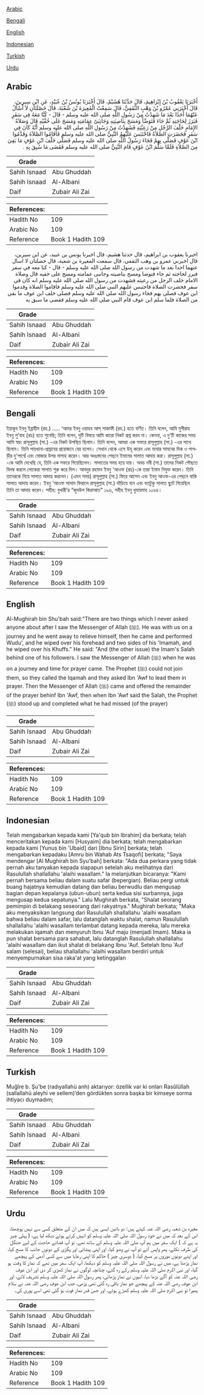 [Arabic](#arabic)

[Bengali](#bengali)

[English](#english)

[Indonesian](#indonesian)

[Turkish](#turkish)

[Urdu](#urdu)

## Arabic


<div dir="rtl" lang="ar" style={{fontSize:'larger',backgroundColor:'#f8f9fa',padding:20}}>
أَخْبَرَنَا يَعْقُوبُ بْنُ إِبْرَاهِيمَ، قَالَ حَدَّثَنَا هُشَيْمٌ، قَالَ أَخْبَرَنَا يُونُسُ بْنُ عُبَيْدٍ، عَنِ ابْنِ سِيرِينَ، قَالَ أَخْبَرَنِي عَمْرُو بْنُ وَهْبٍ الثَّقَفِيُّ، قَالَ سَمِعْتُ الْمُغِيرَةَ بْنَ شُعْبَةَ، قَالَ خَصْلَتَانِ لاَ أَسْأَلُ عَنْهُمَا أَحَدًا بَعْدَ مَا شَهِدْتُ مِنْ رَسُولِ اللَّهِ صلى الله عليه وسلم - قَالَ - كُنَّا مَعَهُ فِي سَفَرٍ فَبَرَزَ لِحَاجَتِهِ ثُمَّ جَاءَ فَتَوَضَّأَ وَمَسَحَ بِنَاصِيَتِهِ وَجَانِبَىْ عِمَامَتِهِ وَمَسَحَ عَلَى خُفَّيْهِ قَالَ وَصَلاَةُ الإِمَامِ خَلْفَ الرَّجُلِ مِنْ رَعِيَّتِهِ فَشَهِدْتُ مِنْ رَسُولِ اللَّهِ صلى الله عليه وسلم أَنَّهُ كَانَ فِي سَفَرٍ فَحَضَرَتِ الصَّلاَةُ فَاحْتَبَسَ عَلَيْهِمُ النَّبِيُّ صلى الله عليه وسلم فَأَقَامُوا الصَّلاَةَ وَقَدَّمُوا ابْنَ عَوْفٍ فَصَلَّى بِهِمْ فَجَاءَ رَسُولُ اللَّهِ صلى الله عليه وسلم فَصَلَّى خَلْفَ ابْنِ عَوْفٍ مَا بَقِيَ مِنَ الصَّلاَةِ فَلَمَّا سَلَّمَ ابْنُ عَوْفٍ قَامَ النَّبِيُّ صلى الله عليه وسلم فَقَضَى مَا سُبِقَ بِهِ ‏.‏
</div>
<div style={{backgroundColor:'#f8f9fa',padding:20, marginBottom: 10}}><table> <thead> <tr> <th>Grade</th> <th></th> </tr> </thead> <tbody> <tr><td>Sahih Isnaad</td><td>Abu Ghuddah</td></tr><tr><td>Sahih Isnaad</td><td>Al-Albani</td></tr><tr><td>Daif</td><td>Zubair Ali Zai</td></tr></tbody></table><table> <thead> <tr> <th>References:</th> <th></th> </tr> </thead> <tbody><tr><td>Hadith No</td><td>109</td></tr><tr><td>Arabic No</td><td>109</td></tr><tr><td>Reference</td><td>Book 1 Hadith 109</td></tr></tbody></table></div>


<div dir="rtl" lang="ar" style={{fontSize:'larger',backgroundColor:'#f8f9fa',padding:20}}>
اخبرنا يعقوب بن ابراهيم، قال حدثنا هشيم، قال اخبرنا يونس بن عبيد، عن ابن سيرين، قال اخبرني عمرو بن وهب الثقفي، قال سمعت المغيرة بن شعبة، قال خصلتان لا اسال عنهما احدا بعد ما شهدت من رسول الله صلى الله عليه وسلم - قال - كنا معه في سفر فبرز لحاجته ثم جاء فتوضا ومسح بناصيته وجانبى عمامته ومسح على خفيه قال وصلاة الامام خلف الرجل من رعيته فشهدت من رسول الله صلى الله عليه وسلم انه كان في سفر فحضرت الصلاة فاحتبس عليهم النبي صلى الله عليه وسلم فاقاموا الصلاة وقدموا ابن عوف فصلى بهم فجاء رسول الله صلى الله عليه وسلم فصلى خلف ابن عوف ما بقي من الصلاة فلما سلم ابن عوف قام النبي صلى الله عليه وسلم فقضى ما سبق به
</div>
<div style={{backgroundColor:'#f8f9fa',padding:20, marginBottom: 10}}><table> <thead> <tr> <th>Grade</th> <th></th> </tr> </thead> <tbody> <tr><td>Sahih Isnaad</td><td>Abu Ghuddah</td></tr><tr><td>Sahih Isnaad</td><td>Al-Albani</td></tr><tr><td>Daif</td><td>Zubair Ali Zai</td></tr></tbody></table><table> <thead> <tr> <th>References:</th> <th></th> </tr> </thead> <tbody><tr><td>Hadith No</td><td>109</td></tr><tr><td>Arabic No</td><td>109</td></tr><tr><td>Reference</td><td>Book 1 Hadith 109</td></tr></tbody></table></div>

## Bengali


<div dir="ltr" lang="bn" style={{fontSize:'larger',backgroundColor:'#f8f9fa',padding:20}}>
ইয়াকূব ইবনু ইব্রাহীম (রহ.) ..... ‘আমর ইবনু ওয়াহব আস্ সাকাফী (রহ.) হতে বর্ণিত। তিনি বলেন, আমি মুগীরাহ ইবনু শু’বাহ (রাঃ) হতে শুনেছি; তিনি বলেন, দুটি বিষয়ে আমি কারো নিকট প্রশ্ন করব না। কেননা, এ দু'টি কাজের সময় আমি স্বয়ং রাসূলুল্লাহ (সা.) -এর নিকট উপস্থিত ছিলাম। তিনি বলেন, আমরা এক সফরে রাসূলুল্লাহ (সা.) -এর সাথে ছিলাম। তিনি পায়খানা-প্রস্রাবের প্রয়োজনে বের হলেন। সেখান থেকে এসে উযূ করেন এবং মাথার সামনের দিক ও পাগড়ীর দু'পার্শ্বে এবং মোজার উপর মাসাহ করেন। আর অধঃস্তনের পেছনে ইমামের সালাত আদায় করা। রাসূলুল্লাহ (সা.) -কে আমি দেখেছি যে, তিনি এক সফরে গিয়েছিলেন। সালাতের সময় হয়ে যায়। অথচ নবী (সা.) তাদের নিকট পৌছতে বিলম্ব করলে লোকেরা সালাত শুরু করে দিল। আবদুর রহমান ইবনু 'আওফ (রাঃ)-কে তারা ইমাম নিযুক্ত করেন। তিনি তাদেরকে নিয়ে সালাত আদায় করলেন। (এমন সময়) রাসূলুল্লাহ (সা.) ফিরে আসেন এবং ইবনু আওফ-এর পেছনে বাকি সালাত আদায় করেন। ইবনু 'আওফ সালাম ফিরালে রাসূলুল্লাহ (সা.) দাঁড়িয়ে যান এবং যতটুকু সালাত ছুটে গিয়েছিল তিনি তা আদায় করেন। সহীহ: বুখারী’র “জুযউল কিরাআত” ১৯৬, সহীহ ইবনু খুযায়মাহ ১০৬৪।
</div>
<div style={{backgroundColor:'#f8f9fa',padding:20, marginBottom: 10}}><table> <thead> <tr> <th>Grade</th> <th></th> </tr> </thead> <tbody> <tr><td>Sahih Isnaad</td><td>Abu Ghuddah</td></tr><tr><td>Sahih Isnaad</td><td>Al-Albani</td></tr><tr><td>Daif</td><td>Zubair Ali Zai</td></tr></tbody></table><table> <thead> <tr> <th>References:</th> <th></th> </tr> </thead> <tbody><tr><td>Hadith No</td><td>109</td></tr><tr><td>Arabic No</td><td>109</td></tr><tr><td>Reference</td><td>Book 1 Hadith 109</td></tr></tbody></table></div>

## English


<div dir="ltr" lang="en" style={{fontSize:'larger',backgroundColor:'#f8f9fa',padding:20}}>
Al-Mughirah bin Shu'bah said:"There are two things which I never asked anyone about after I saw the Messenger of Allah (ﷺ). He was with us on a journey and he went away to relieve himself, then he came and performed Wudu', and he wiped over his forehead and two sides of his 'Imamah, and he wiped over his Khuffs." He said: "And (the other issue) the Imam's Salah behind one of his followers. I saw the Messenger of Allah (ﷺ) when he was on a journey and time for prayer came. The Prophet (ﷺ) could not join them, so they called the Iqamah and they asked Ibn 'Awf to lead them in prayer. Then the Messenger of Allah (ﷺ) came and offered the remainder of the prayer behinf Ibn 'Awf, then when Ibn 'Awf said the Salah, the Prophet (ﷺ) stood up and completed what he had missed (of the prayer)
</div>
<div style={{backgroundColor:'#f8f9fa',padding:20, marginBottom: 10}}><table> <thead> <tr> <th>Grade</th> <th></th> </tr> </thead> <tbody> <tr><td>Sahih Isnaad</td><td>Abu Ghuddah</td></tr><tr><td>Sahih Isnaad</td><td>Al-Albani</td></tr><tr><td>Daif</td><td>Zubair Ali Zai</td></tr></tbody></table><table> <thead> <tr> <th>References:</th> <th></th> </tr> </thead> <tbody><tr><td>Hadith No</td><td>109</td></tr><tr><td>Arabic No</td><td>109</td></tr><tr><td>Reference</td><td>Book 1 Hadith 109</td></tr></tbody></table></div>

## Indonesian


<div dir="ltr" lang="id" style={{fontSize:'larger',backgroundColor:'#f8f9fa',padding:20}}>
Telah mengabarkan kepada kami [Ya'qub bin Ibrahim] dia berkata; telah menceritakan kepada kami [Husyaim] dia berkata; telah mengabarkan kepada kami [Yunus bin 'Ubaid] dari [Ibnu Sirin] berkata; telah mengabarkan kepadaku [Amru bin Wahab Ats Tsaqofi] berkata; "Saya mendengar [Al Mughirah bin Syu'bah] berkata: "Ada dua perkara yang tidak pernah aku tanyakan kepada siapapun setelah aku melihatnya dari Rasulullah shallallahu 'alaihi wasallam." Ia melanjutkan bicaranya: "Kami pernah bersama beliau dalam suatu safar (bepergian). Beliau pergi untuk buang hajatnya kemudian datang dan beliau berwudlu dan mengusap bagian depan kepalanya (ubun-ubun) serta kedua sisi surbannya, juga mengusap kedua sepatunya." Lalu Mughirah berkata, "Shalat seorang pemimpin di belakang seseorang dari rakyatnya." Mughirah berkata; "Maka aku menyaksikan langsung dari Rasulullah shallallahu 'alaihi wasallam bahwa beliau dalam safar, lalu datanglah waktu shalat, namun Rasulullah shallallahu 'alaihi wasallam terlambat datang kepada mereka, lalu mereka melakukan iqamah dan menyuruh Ibnu 'Auf maju (menjadi Imam). Maka ia pun shalat bersama para sahabat, lalu datanglah Rasulullah shallallahu 'alaihi wasallam dan ikut shalat di belakang Ibnu 'Auf. Setelah Ibnu 'Auf salam (selesai), beliau shallallahu 'alaihi wasallam berdiri untuk menyempurnakan sisa raka'at yang ketinggalan
</div>
<div style={{backgroundColor:'#f8f9fa',padding:20, marginBottom: 10}}><table> <thead> <tr> <th>Grade</th> <th></th> </tr> </thead> <tbody> <tr><td>Sahih Isnaad</td><td>Abu Ghuddah</td></tr><tr><td>Sahih Isnaad</td><td>Al-Albani</td></tr><tr><td>Daif</td><td>Zubair Ali Zai</td></tr></tbody></table><table> <thead> <tr> <th>References:</th> <th></th> </tr> </thead> <tbody><tr><td>Hadith No</td><td>109</td></tr><tr><td>Arabic No</td><td>109</td></tr><tr><td>Reference</td><td>Book 1 Hadith 109</td></tr></tbody></table></div>

## Turkish


<div dir="ltr" lang="tr" style={{fontSize:'larger',backgroundColor:'#f8f9fa',padding:20}}>
Muğîre b. Şu’be (radıyallahü anh) aktarıyor: özellik var ki onları Rasûlüllah (sallallahü aleyhi ve sellem)’den gördükten sonra başka bir kimseye sorma ihtiyacı duymadım;
</div>
<div style={{backgroundColor:'#f8f9fa',padding:20, marginBottom: 10}}><table> <thead> <tr> <th>Grade</th> <th></th> </tr> </thead> <tbody> <tr><td>Sahih Isnaad</td><td>Abu Ghuddah</td></tr><tr><td>Sahih Isnaad</td><td>Al-Albani</td></tr><tr><td>Daif</td><td>Zubair Ali Zai</td></tr></tbody></table><table> <thead> <tr> <th>References:</th> <th></th> </tr> </thead> <tbody><tr><td>Hadith No</td><td>109</td></tr><tr><td>Arabic No</td><td>109</td></tr><tr><td>Reference</td><td>Book 1 Hadith 109</td></tr></tbody></table></div>

## Urdu


<div dir="rtl" lang="ur" style={{fontSize:'larger',backgroundColor:'#f8f9fa',padding:20}}>
مغیرہ بن شعبہ رضی اللہ عنہ کہتے ہیں: دو باتیں ایسی ہیں کہ میں ان کے متعلق کسی سے نہیں پوچھتا، اس کے بعد کہ میں نے خود رسول اللہ صلی اللہ علیہ وسلم کو انہیں کرتے ہوئے دیکھ لیا ہے، ( پہلی چیز یہ ہے کہ ) ایک سفر میں ہم آپ صلی اللہ علیہ وسلم کے ساتھ تھے، تو آپ قضائے حاجت کے لیے جنگل کی طرف نکلے، پھر واپس آئے تو آپ نے وضو کیا، اور اپنی پیشانی اور پگڑی کے دونوں جانب کا مسح کیا، اور اپنے دونوں موزوں پر مسح کیا، ( دوسری چیز ) حاکم کا اپنی رعایا میں سے کسی آدمی کے پیچھے نماز پڑھنا ہے، میں نے رسول اللہ صلی اللہ علیہ وسلم کو دیکھا، آپ ایک سفر میں تھے کہ نماز کا وقت ہو گیا، اور نبی اکرم صلی اللہ علیہ وسلم رکے رہ گئے، چنانچہ لوگوں نے نماز کھڑی کر دی اور ابن عوف رضی اللہ عنہ کو آگے بڑھا دیا، انہوں نے نماز پڑھائی، پھر رسول اللہ صلی اللہ علیہ وسلم تشریف لائے، اور ابن عوف رضی اللہ عنہ کے پیچھے جو نماز باقی رہ گئی تھی پڑھی، جب ابن عوف رضی اللہ عنہ نے سلام پھیرا تو نبی اکرم صلی اللہ علیہ وسلم کھڑے ہوئے، اور جس قدر نماز فوت ہو گئی تھی اسے پوری کی۔
</div>
<div style={{backgroundColor:'#f8f9fa',padding:20, marginBottom: 10}}><table> <thead> <tr> <th>Grade</th> <th></th> </tr> </thead> <tbody> <tr><td>Sahih Isnaad</td><td>Abu Ghuddah</td></tr><tr><td>Sahih Isnaad</td><td>Al-Albani</td></tr><tr><td>Daif</td><td>Zubair Ali Zai</td></tr></tbody></table><table> <thead> <tr> <th>References:</th> <th></th> </tr> </thead> <tbody><tr><td>Hadith No</td><td>109</td></tr><tr><td>Arabic No</td><td>109</td></tr><tr><td>Reference</td><td>Book 1 Hadith 109</td></tr></tbody></table></div>